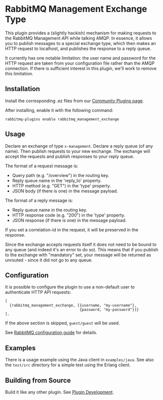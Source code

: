 # RabbitMQ Management Exchange Type

This plugin provides a (slightly hackish) mechanism for making
requests to the RabbitMQ Management API while talking AMQP. In
essence, it allows you to publish messages to a special exchange type,
which then makes an HTTP request to localhost, and publishes the
response to a reply queue.

It currently has one notable limitation: the user name and password
for the HTTP request are taken from your configuration file rather
than the AMQP connection. If there is sufficient interest in this
plugin, we'll work to remove this limitation.

## Installation

Install the corresponding .ez files from our
[Community Plugins page](http://www.rabbitmq.com/community-plugins.html).

After installing, enable it with the following command:

    rabbitmq-plugins enable rabbitmq_management_exchange

## Usage

Declare an exchange of type `x-management`. Declare a reply queue (of
any name). Then publish requests to your new exchange. The exchange
will accept the requests and publish responses to your reply queue.

The format of a request message is:

* Query path (e.g. "/overview") in the routing key.
* Reply queue name in the 'reply_to' property.
* HTTP method (e.g. "GET") in the 'type' property.
* JSON body (if there is one) in the message payload.

The format of a reply message is:

* Reply queue name in the routing key.
* HTTP response code (e.g. "200") in the 'type' property.
* JSON response (if there is one) in the message payload.

If you set a correlation-id in the request, it will be preserved in
the response.

Since the exchange accepts requests itself it does not need to be
bound to any queue (and indeed it's an error to do so). This means
that if you publish to the exchange with "mandatory" set, your message
will be returned as unrouted - since it did not go to any queue.

## Configuration

It is possible to configure the plugin to use a non-default user
to authenticate HTTP API requests:

    [
      {rabbitmq_management_exchange, [{username, "my-username"},
                                      {password, "my-password"}]}
    ].

If the above section is skipped, `guest/guest` will be used.

See [RabbitMQ configuration guide](http://www.rabbitmq.com/configure.html) for details.

## Examples

There is a usage example using the Java client in `examples/java`. See
also the `test/src` directory for a simple test using the Erlang client.

## Building from Source

Build it like any other plugin. See [Plugin Development](http://www.rabbitmq.com/plugin-development.html).
